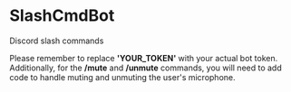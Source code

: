 # SlashCmdBot
Discord slash commands

Please remember to replace **'YOUR_TOKEN'** with your actual bot token. Additionally, for the **/mute** and **/unmute** commands, you will need to add code to handle muting and unmuting the user's microphone.
